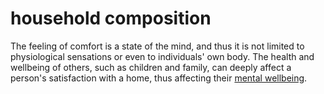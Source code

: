 # household composition

The feeling of comfort is a state of the mind, and thus 
it is not limited to physiological sensations or even
to individuals' own body. The health and wellbeing of 
others, such as children and family, can deeply affect
a person's satisfaction with a home, thus affecting
their [mental wellbeing](code=mental_wellbeing).